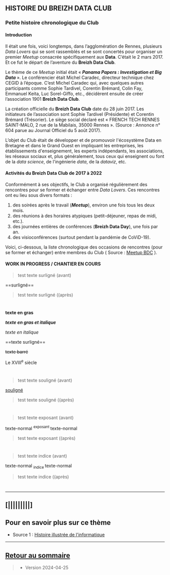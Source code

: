 ## HISTOIRE DU BREIZH DATA CLUB



### Petite histoire chronologique du Club

#### Introduction

Il était une fois, voici longtemps, dans l’agglomération de Rennes, plusieurs _Data Lovers_ qui se sont
rassemblés et se sont concertés pour organiser un premier _Meetup_ consacrée spécifiquement aux
**Data**. C’était le 2 mars 2017. Et ce fut le départ de l’aventure du **Breizh Data Club**.

Le thème de ce _Meetup_ initial était « ***Panama Papers : Investigation et Big Data*** ». Le conférencier
était Michel Caradec, directeur technique chez CEGID à l’époque. C’est Michel Caradec qui, avec
quelques autres participants comme Sophie Tardivel, Corentin Brémard, Colin Fay, Emmanuel Keita,
Luc Sorel-Giffo, etc., décidèrent ensuite de créer l’association 1901 **Breizh Data Club**.

La création officielle du **Breizh Data Club** date du 28 juin 2017. Les initiateurs de l’association sont
Sophie Tardivel (Présidente) et Corentin Brémard (Trésorier). Le siège social déclaré est « FRENCH
TECH RENNES SAINT-MALO, 2 rue de la Mabilais, 35000 Rennes ». (Source : Annonce n° 604 parue au
Journal Officiel du 5 août 2017).

L’objet du Club était de développer et de promouvoir l'écosystème Data en Bretagne et dans le Grand
Ouest en impliquant les entreprises, les établissements d'enseignement, les experts indépendants, les
associations, les réseaux sociaux et, plus généralement, tous ceux qui enseignent ou font de la _data
science_, de l'ingénierie _data_, de la _dataviz_, etc.

#### Activités du Breizh Data Club de 2017 à 2022

Conformément à ses objectifs, le Club a organisé régulièrement des rencontres pour se former et
échanger entre _Data Lovers_. Ces rencontres ont eu lieu sous divers formats :
1) des soirées après le travail (***Meetup***), environ une fois tous les deux mois.
2) des réunions à des horaires atypiques (petit-déjeuner, repas de midi, etc.).
3) des journées entières de conférences (**Breizh Data Day**), une fois par an.
4) des visioconférences (surtout pendant la pandémie de CoViD-19).

Voici, ci-dessous, la liste chronologique des occasions de rencontres (pour se former et échanger)
entre membres du Club ( Source : [Meetup BDC](<https://www.meetup.com/breizh-data-club/events>) ).


#### WORK IN PROGRESS / CHANTIER EN COURS
> test texte surligné (avant)

==surligné==   

> test texte surligné ((après)

#
**texte en gras**

***texte en gras et italique***

_texte en italique_

==texte surligné==

~~texte barré~~


Le XVIII<sup>e</sup> siècle

#


> test texte souligné (avant)

<ins>  souligné </ins>   

> test texte souligné ((après)

#

> test texte exposant (avant)

texte-normal <sup>   exposant  </sup>   texte-normal

> test texte  exposant  ((après)

#  

> test texte indice (avant)

texte-normal <sub>  indice  </sub>   texte-normal

> test texte indice  ((après)

#  


---

## [|||||||||] 
>
## Pour en savoir plus sur ce thème

- Source 1 : [Histoire illustrée de l'informatique](https://laboutique.edpsciences.fr/produit/1255/9782759827053/histoire-illustree-de-l-informatique)

---
## [Retour au sommaire](https://dcn-prof.github.io/breizhdataclub/)
  
>
>
>  *  Version 2024-04-25




